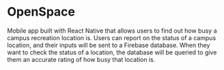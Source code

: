 # OpenSpace
Mobile app built with React Native that allows users to find out how busy a campus recreation location is. 
Users can report on the status of a campus location, and their inputs will be sent to a Firebase database.
When they want to check the status of a location, the database will be queried to give them an accurate rating of how busy that location is.

